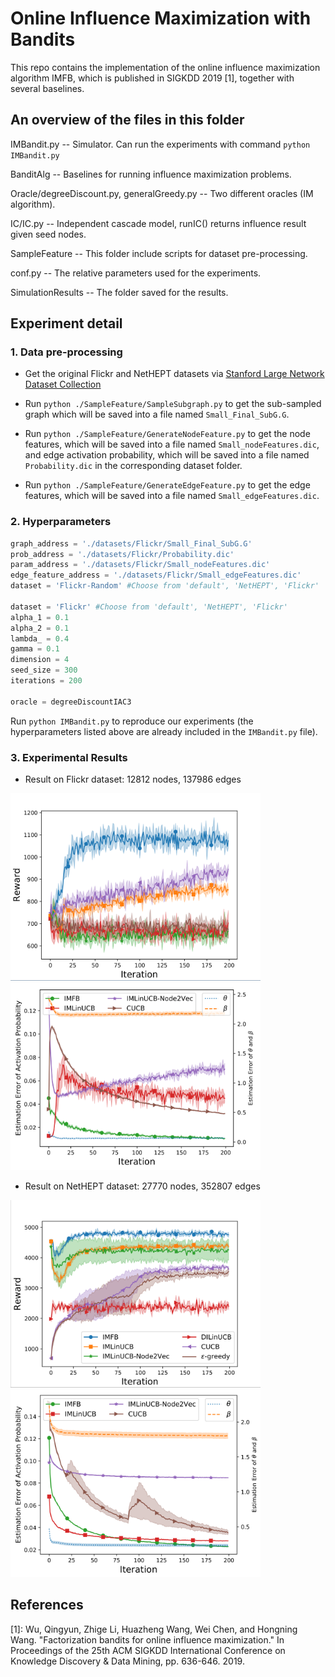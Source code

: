 # Online Influence Maximization with Bandits

This repo contains the implementation of the online influence maximization algorithm IMFB, which is published in SIGKDD 2019 [1], together with several baselines.


## An overview of the files in this folder
IMBandit.py -- Simulator. Can run the experiments with command ```python IMBandit.py``` 

BanditAlg -- Baselines for running influence maximization problems.

Oracle/degreeDiscount.py, generalGreedy.py -- Two different oracles (IM algorithm).

IC/IC.py -- Independent cascade model, runIC() returns influence result given seed nodes.

SampleFeature -- This folder include scripts for dataset pre-processing.

conf.py -- The relative parameters used for the experiments. 

SimulationResults -- The folder saved for the results. 

## Experiment detail

### 1. Data pre-processing

- Get the original Flickr and NetHEPT datasets via [Stanford Large Network Dataset Collection](https://snap.stanford.edu/data/)

- Run `python ./SampleFeature/SampleSubgraph.py` to get the sub-sampled graph which will be saved into a file named `Small_Final_SubG.G`.

- Run `python ./SampleFeature/GenerateNodeFeature.py` to get the node features, which will be saved into a file named `Small_nodeFeatures.dic`, and edge activation probability, which will be saved into a file named `Probability.dic` in the corresponding dataset folder.

- Run  `python ./SampleFeature/GenerateEdgeFeature.py` to get the edge features, which will be saved into a file named `Small_edgeFeatures.dic`.


### 2. Hyperparameters

```python
graph_address = './datasets/Flickr/Small_Final_SubG.G'
prob_address = './datasets/Flickr/Probability.dic'
param_address = './datasets/Flickr/Small_nodeFeatures.dic'
edge_feature_address = './datasets/Flickr/Small_edgeFeatures.dic'
dataset = 'Flickr-Random' #Choose from 'default', 'NetHEPT', 'Flickr'

dataset = 'Flickr' #Choose from 'default', 'NetHEPT', 'Flickr'
alpha_1 = 0.1
alpha_2 = 0.1
lambda_ = 0.4
gamma = 0.1
dimension = 4
seed_size = 300
iterations = 200

oracle = degreeDiscountIAC3
```
Run `python IMBandit.py` to reproduce our experiments (the hyperparameters listed above are already included in the `IMBandit.py` file).

### 3. Experimental Results
- Result on Flickr dataset: 12812 nodes, 137986 edges

<p float="left">
<img src="./SimulationResults/AvgReward_Flickr.png" alt="alt text" width="400" height="300">
<img src="./SimulationResults/loss_Flickr.png" alt="alt text" width="400" height="300">
</p>


- Result on NetHEPT dataset: 27770 nodes, 352807 edges

<p float="left">
<img src="./SimulationResults/AvgReward_NetHEPT.png" alt="alt text" width="400" height="300">
<img src="./SimulationResults/loss_NetHEPT.png" alt="alt text" width="400" height="300">
</p>



## References
[1]: Wu, Qingyun, Zhige Li, Huazheng Wang, Wei Chen, and Hongning Wang. "Factorization bandits for online influence maximization." In Proceedings of the 25th ACM SIGKDD International Conference on Knowledge Discovery & Data Mining, pp. 636-646. 2019.
